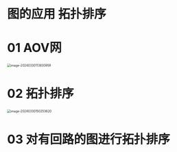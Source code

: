 # 图的应用 拓扑排序



# 01 AOV网

<img src="https://cvp.oss-cn-shanghai.aliyuncs.com/picgo/202403301138098.png" alt="image-20240330113830959" style="zoom:50%;" />



# 02 拓扑排序

<img src="https://cvp.oss-cn-shanghai.aliyuncs.com/picgo/202403301502150.png" alt="image-20240330150253620" style="zoom:50%;" />



# 03 对有回路的图进行拓扑排序